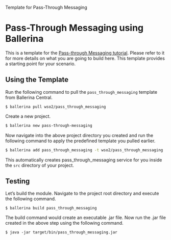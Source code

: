 Template for Pass-Through Messaging

# Pass-Through Messaging using Ballerina

This is a template for the [Pass-through Messaging tutorial](https://ei.docs.wso2.com/en/latest/ballerina-integrator/learn/tutorials/integration-patterns-and-soa/pass-through-messaging/1/). Please refer to it for more details on what you are going to build here. This template provides a starting point for your scenario. 

## Using the Template

Run the following command to pull the `pass_through_messaging` template from Ballerina Central.

```
$ ballerina pull wso2/pass_through_messaging
```

Create a new project.

```bash
$ ballerina new pass-through-messaging
```

Now navigate into the above project directory you created and run the following command to apply the predefined template you pulled earlier.

```bash
$ ballerina add pass_through_messaging -t wso2/pass_through_messaging
```

This automatically creates pass_through_messaging service for you inside the `src` directory of your project.  

## Testing

Let’s build the module. Navigate to the project root directory and execute the following command.
```
$ ballerina build pass_through_messaging
```

The build command would create an executable .jar file. Now run the .jar file created in the above step using the 
following command.
```
$ java -jar target/bin/pass_through_messaging.jar
```

